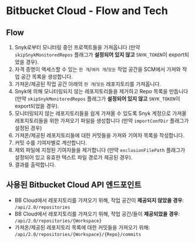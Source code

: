 # Bitbucket Cloud - Flow and Tech

## Flow

1. Snyk로부터 모니터링 중인 프로젝트들을 가져옵니다 (만약 `skipSnykMonitoredRepos` 플래그가 **설정되어 있지 않고** `SNYK_TOKEN`이 export되었을 경우).
2. 자격 증명이 액세스할 수 있는 `한 개`/`여러 개`/`모든` 작업 공간을 SCM에서 가져와 작업 공간 목록을 생성합니다.
3. 가져온/제공된 작업 공간 아래의 `한 개`/`모든` 레포지토리를 가져옵니다.
4. Snyk에 의해 모니터링되지 않는 레포지토리들을 제거하고 Repo 목록을 만듭니다 (만약 `skipSnykMonitoredRepos` 플래그가 **설정되어 있지 않고** `SNYK_TOKEN`이 export되었을 경우).
5. 모니터링되지 않는 레포지토리들을 쉽게 가져올 수 있도록 Snyk 계정으로 가져올 레포지토리들을 위한 가져오기 파일을 생성합니다 (만약 `importConfDir` 플래그가 설정된 경우)
6. 가져온/제공된 레포지토리들에 대한 커밋들을 가져와 기여자 목록을 작성합니다.
7. 커밋 수를 기여자별로 계산합니다.
8. 제외 파일에 지정된 기여자들을 제거합니다 (만약 `exclusionFilePath` 플래그가 설정되어 있고 유효한 텍스트 파일 경로가 제공된 경우).
9. 결과를 출력합니다.

## 사용된 Bitbucket Cloud API 엔드포인트

* BB Cloud에서 레포지토리를 가져오기 위해, 작업 공간이 **제공되지 않았을 경우**: `/api/2.0/repositories`
* BB Cloud에서 레포지토리를 가져오기 위해, 작업 공간/들이 **제공되었을 경우**: `/api/2.0/repositories/{Workspace}`
* 가져온/제공된 레포지토리 목록에 대한 커밋들을 가져오기 위해: `/api/2.0/repositories/{Workspace}/{Repo}/commits`